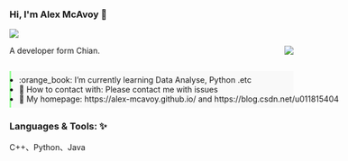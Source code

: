 ### Hi, I'm Alex McAvoy 👋

![](https://komarev.com/ghpvc/?username=Alex-McAvoy)

A developer form Chian.
<img align="right" src="https://github-readme-stats.vercel.app/api?username=Alex-McAvoy&show_icons=true&count_private=true&icon_color=CE1D2D&text_color=718096&bg_color=ffffff" />

<ul style="margin: 2em 0 0; padding: 0.5em 1em; border-left: 3px solid #99FF99; background-color: #f9f9f9;">
  <li style="white-space:nowrap;">
    :orange_book: I’m currently learning Data Analyse, Python .etc
  </li>
  <li style="white-space:nowrap;">
    💬 How to contact with: Please contact me with issues
  </li>
  <li style="white-space:nowrap;">
    🌱 My homepage: https://alex-mcavoy.github.io/ and https://blog.csdn.net/u011815404
  </li>
</ul>

### Languages & Tools: ✨
C++、Python、Java

<!--
Here are some ideas to get you started:
- 🔭 I’m currently working on ...
- 👯 I’m looking to collaborate on ...
- 🤔 I’m looking for help with ...
- 📫 How to reach me: ...
- 😄 Pronouns: ...
- ⚡ Fun fact: ...
- :hammer: Creator of applications and frameworks
- :ram: Founder the ObjCCN
- :meat_on_bone: Meat lover
-->


